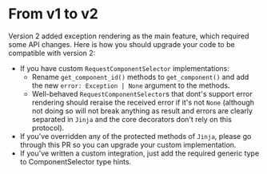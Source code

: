 # From v1 to v2

Version 2 added exception rendering as the main feature, which required some API changes. Here is how you should upgrade your code to be compatible with version 2:

- If you have custom `RequestComponentSelector` implementations:
    - Rename `get_component_id()` methods to `get_component()` and add the new `error: Exception | None` argument to the methods.
    - Well-behaved `RequestComponentSelector`s that dont's support error rendering should reraise the received error if it's not `None` (although not doing so will not break anything as result and errors are clearly separated in `Jinja` and the core decorators don't rely on this protocol).
- If you've overridden any of the protected methods of `Jinja`, please go through this PR so you can upgrade your custom implementation.
- If you've written a custom integration, just add the required generic type to ComponentSelector type hints.
